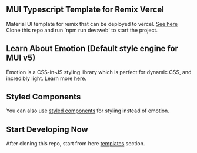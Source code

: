 ## MUI Typescript Template for Remix Vercel
Material UI template for remix that can be deployed to vercel. [See here](https://remix-vercel-with-mui-ts.vercel.app/)
Clone this repo and run `npm run dev:web' to start the project.

## Learn About Emotion (Default style engine for MUI v5)
Emotion is a CSS-in-JS styling library which is perfect for dynamic CSS, and incredibly light. Learn more [here](https://mui.com/guides/interoperability/).

## Styled Components
You can also use [styled components](https://mui.com/guides/interoperability/#styled-components) for styling instead of emotion.

## Start Developing Now
After cloning this repo, start from here [templates](https://mui.com/getting-started/templates/) section.